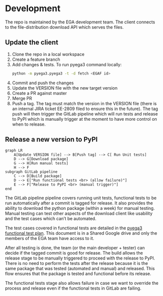 # Development
The repo is maintained by the EGA development team. The client connects to the file-distribution download API which serves the files.

## Update the client
1. Clone the repo in a local workspace
2. Create a feature branch
3. Add changes & tests. To run pyega3 command locally:
    ```bash
    python -m pyega3.pyega3 -t -d fetch <EGAF id> 
    ```
4. Commit and push the changes
5. Update the VERSION file with the new target version
6. Create a PR against master
7. Merge PR
8. Push a tag. The tag must match the version in the VERSION file (there is an internal JIRA ticket EE-2809 filed to ensure this in the future). The tag push will then trigger the GitLab pipeline which will run tests and release to PyPI which is manually trigger at the moment to have more control on when to release.

## Release a new version to PyPI
```mermaid
graph LR
    A[Update VERSION file] --> B[Push tag] --> C[ Run Unit tests]
    D --> G[Download package]
    G --> H[Run manual tests]
    H --> F
subgraph GitLab pipeline
    C --> D[Build package]
    D --> E["Run functional tests <br> (allow failure)"]
    E --> F["Release to PyPI <br> (manual trigger)"]
end
```
The GitLab pipeline pipeline covers running unit tests, functional tests to be run automatically after a commit is tagged for release. It also provides
the ability to download the python package (within a week) for manual testing. Manual testing can test other aspects of the download client like usability and the test cases which can’t be automated.

The test cases covered in functional tests are detailed in the [pyega3 functional test plan](https://docs.google.com/spreadsheets/d/1kMLWBGDrsf3f98DdArOc0HXG-vsvMLJ5MjKk-aJfKGw/edit#gid=0). This document is in a Shared Google drive and only the members of the EGA team have access to it. 

After all testing is done, the team (or the main developer + tester) can decide if the tagged commit is good for release. The build allows the release stage to be manually triggered to proceed with the release to PyPI. There is no need to perform the tests after the release because it is the same package that was tested (automated and manual) and released. This flow ensures that the package is tested and functional before its release.

The functional tests stage also allows failure in case we want to override the process and release even if the functional tests in GitLab are failing. 

